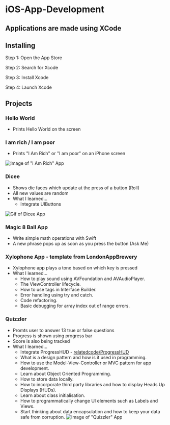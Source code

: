 # iOS-App-Development

## Applications are made using XCode

## Installing
  Step 1: Open the App Store

  Step 2: Search for Xcode 

  Step 3: Install Xcode

  Step 4: Launch Xcode


## Projects

### Hello World
  * Prints Hello World on the screen
### I am rich / I am poor
  * Prints "I Am Rich" or "I am poor" on an iPhone screen
  
  ![Image of "I Am Rich" App](https://raw.githubusercontent.com/londonappbrewery/Images/master/I%20Am%20Rich%20Screenshot.png)
### Dicee 
  * Shows die faces which update at the press of a button (Roll)
  * All new values are random
  * What I learned...
    * Integrate UIButtons
    
  ![Gif of Dicee App](https://raw.githubusercontent.com/londonappbrewery/Images/master/Dicee.gif)
### Magic 8 Ball App
  * Write simple math operations with Swift 
  * A new phrase pops up as soon as you press the button (Ask Me)
### Xylophone App - template from LondonAppBrewery
 * Xylophone app plays a tone based on which key is pressed
 * What I learned...
      * How to play sound using AVFoundation and AVAudioPlayer.
      * The ViewController lifecycle.
      * How to use tags in Interface Builder.
      * Error handling using try and catch.
      * Code refactoring.
      * Basic debugging for array index out of range errors.
### Quizzler 
  * Promts user to answer 13 true or false questions
  * Progress is shown using progress bar
  * Score is also being tracked
  * What I learned...
    * Integrate ProgressHUD - [relatedcode/ProgressHUD](https://github.com/relatedcode/ProgressHUD)
    * What is a design pattern and how is it used in programming.
    * How to use the Model-View-Controller or MVC pattern for app development.
    * Learn about Object Oriented Programming.
    * How to store data locally.
    * How to incorporate third party libraries and how to display Heads Up Displays (HUDs).
    * Learn about class initialisation.
    * How to programmatically change UI elements such as Labels and Views.
    * Start thinking about data encapsulation and how to keep your data safe from corruption.
    ![Image of "Quizzler" App](https://raw.githubusercontent.com/londonappbrewery/Images/master/Quizzler.gif)
